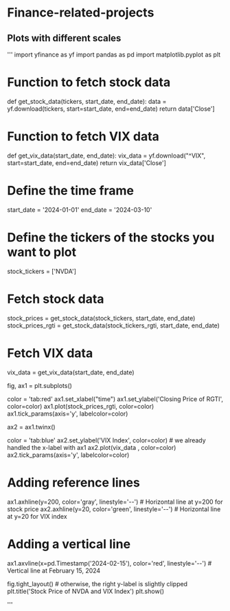 # Finance-related-projects

## Plots with different scales
''' 
import yfinance as yf
import pandas as pd
import matplotlib.pyplot as plt

# Function to fetch stock data
def get_stock_data(tickers, start_date, end_date):
    data = yf.download(tickers, start=start_date, end=end_date)
    return data['Close']

# Function to fetch VIX data
def get_vix_data(start_date, end_date):
    vix_data = yf.download("^VIX", start=start_date, end=end_date)
    return vix_data['Close']

# Define the time frame
start_date = '2024-01-01'
end_date = '2024-03-10'

# Define the tickers of the stocks you want to plot
stock_tickers = ['NVDA']

# Fetch stock data
stock_prices = get_stock_data(stock_tickers, start_date, end_date)
stock_prices_rgti = get_stock_data(stock_tickers_rgti, start_date, end_date)

# Fetch VIX data
vix_data = get_vix_data(start_date, end_date)

fig, ax1 = plt.subplots()

color = 'tab:red'
ax1.set_xlabel("time")
ax1.set_ylabel('Closing Price of RGTI', color=color)
ax1.plot(stock_prices_rgti, color=color)
ax1.tick_params(axis='y', labelcolor=color)

ax2 = ax1.twinx()

color = 'tab:blue'
ax2.set_ylabel('VIX Index', color=color)  # we already handled the x-label with ax1
ax2.plot(vix_data , color=color)
ax2.tick_params(axis='y', labelcolor=color)


# Adding reference lines
ax1.axhline(y=200, color='gray', linestyle='--')  # Horizontal line at y=200 for stock price
ax2.axhline(y=20, color='green', linestyle='--')  # Horizontal line at y=20 for VIX index

# Adding a vertical line
ax1.axvline(x=pd.Timestamp('2024-02-15'), color='red', linestyle='--')  # Vertical line at February 15, 2024

fig.tight_layout()  # otherwise, the right y-label is slightly clipped
plt.title('Stock Price of NVDA and VIX Index')
plt.show()

'''

